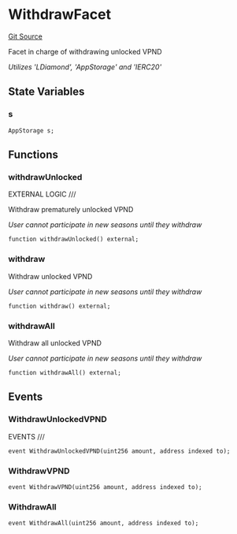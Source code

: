 # WithdrawFacet
[Git Source](https://github.com/VaporFi/liquid-staking/blob/3b515db4cbed442e9d462b37141dae8e14c9c9d0/src/facets/WithdrawFacet.sol)

Facet in charge of withdrawing unlocked VPND

*Utilizes 'LDiamond', 'AppStorage' and 'IERC20'*


## State Variables
### s

```solidity
AppStorage s;
```


## Functions
### withdrawUnlocked

EXTERNAL LOGIC ///

Withdraw prematurely unlocked VPND

*User cannot participate in new seasons until they withdraw*


```solidity
function withdrawUnlocked() external;
```

### withdraw

Withdraw unlocked VPND

*User cannot participate in new seasons until they withdraw*


```solidity
function withdraw() external;
```

### withdrawAll

Withdraw all unlocked VPND

*User cannot participate in new seasons until they withdraw*


```solidity
function withdrawAll() external;
```

## Events
### WithdrawUnlockedVPND
EVENTS ///


```solidity
event WithdrawUnlockedVPND(uint256 amount, address indexed to);
```

### WithdrawVPND

```solidity
event WithdrawVPND(uint256 amount, address indexed to);
```

### WithdrawAll

```solidity
event WithdrawAll(uint256 amount, address indexed to);
```

